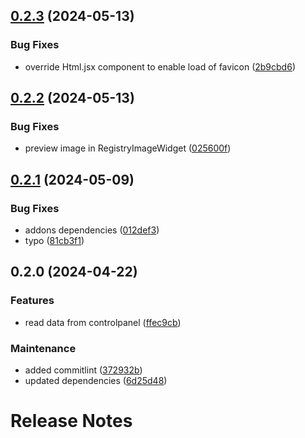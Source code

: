 

## [0.2.3](https://github.com/collective/volto-site-settings/compare/v0.2.2...v0.2.3) (2024-05-13)


### Bug Fixes

* override Html.jsx component to enable load of favicon ([2b9cbd6](https://github.com/collective/volto-site-settings/commit/2b9cbd68e13932dbb13c37402281bd7d6ecc5573))

## [0.2.2](https://github.com/collective/volto-site-settings/compare/v0.2.1...v0.2.2) (2024-05-13)


### Bug Fixes

* preview image in  RegistryImageWidget ([025600f](https://github.com/collective/volto-site-settings/commit/025600f584f2272626d02598833ead4492e1eba2))

## [0.2.1](https://github.com/collective/volto-site-settings/compare/v0.2.0...v0.2.1) (2024-05-09)


### Bug Fixes

* addons dependencies ([012def3](https://github.com/collective/volto-site-settings/commit/012def335764ae1ca7af887e8f408bce3320483c))
* typo ([81cb3f1](https://github.com/collective/volto-site-settings/commit/81cb3f1eab0e3c9e0794f36329e98f79f8b8ed6f))

## 0.2.0 (2024-04-22)


### Features

* read data from controlpanel ([ffec9cb](https://github.com/collective/volto-site-settings/commit/ffec9cbe88e735fb2815cdbe693c08e0013c6c95))


### Maintenance

* added commitlint ([372932b](https://github.com/collective/volto-site-settings/commit/372932bb98dad482488bbe5fe1602fa58ff1fc45))
* updated dependencies ([6d25d48](https://github.com/collective/volto-site-settings/commit/6d25d483dbd342cc2fcd77b603bd091c205580f4))

# Release Notes

<!-- You should *NOT* be adding new change log entries to this file.
     You should create a file in the news directory instead.
     For helpful instructions, please see:
     https://6.docs.plone.org/contributing/index.html?highlight=towncrier#change-log-entry
-->

<!-- towncrier release notes start -->